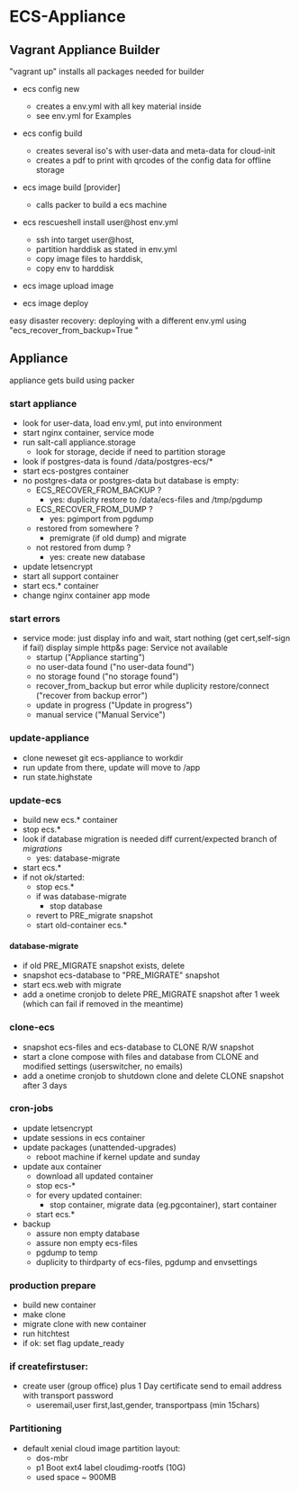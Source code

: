 # ECS-Appliance

## Vagrant Appliance Builder

"vagrant up" installs all packages needed for builder

+ ecs config new
    + creates a env.yml with all key material inside
    + see env.yml for Examples

+ ecs config build
    + creates several iso's with user-data and meta-data for cloud-init
    + creates a pdf to print with qrcodes of the config data for offline storage

+ ecs image build [provider]
    + calls packer to build a ecs machine

+ ecs rescueshell install user@host env.yml
    + ssh into target user@host,
    + partition harddisk as stated in env.yml
    + copy image files to harddisk,
    + copy env to harddisk

+ ecs image upload  image
+ ecs image deploy

easy disaster recovery:
    deploying with a different env.yml using "ecs_recover_from_backup=True "

## Appliance

appliance gets build using packer


### start appliance
+ look for user-data, load env.yml, put into environment
+ start nginx container, service mode
+ run salt-call appliance.storage
  + look for storage, decide if need to partition storage
+ look if postgres-data is found /data/postgres-ecs/*
+ start ecs-postgres container
+ no postgres-data or postgres-data but database is empty:
    + ECS_RECOVER_FROM_BACKUP ?
        + yes: duplicity restore to /data/ecs-files and /tmp/pgdump
    + ECS_RECOVER_FROM_DUMP ?
        + yes: pgimport from pgdump
    + restored from somewhere ?
        + premigrate (if old dump) and migrate
    + not restored from dump ?
        + yes: create new database
+ update letsencrypt
+ start all support container
+ start ecs.* container
+ change nginx container app mode

### start errors
+ service mode: just display info and wait, start nothing
    (get cert,self-sign if fail) display simple http&s page: Service not available
    + startup ("Appliance starting")
    + no user-data found ("no user-data found")
    + no storage found ("no storage found")
    + recover_from_backup but error while duplicity restore/connect ("recover from backup error")
    + update in progress ("Update in progress")
    + manual service ("Manual Service")

### update-appliance
+ clone neweset git ecs-appliance to workdir
+ run update from there, update will move to /app
+ run state.highstate

### update-ecs
+ build new ecs.* container
+ stop ecs.*
+ look if database migration is needed diff current/expected branch of *migrations*
    + yes: database-migrate
+ start ecs.*
+ if not ok/started:
    + stop ecs.*
    + if was database-migrate
        + stop database
    + revert to PRE_migrate snapshot
    + start old-container ecs.*

#### database-migrate
+ if old PRE_MIGRATE snapshot exists, delete
+ snapshot ecs-database to "PRE_MIGRATE" snapshot
+ start ecs.web with migrate
+ add a onetime cronjob to delete PRE_MIGRATE snapshot after 1 week (which can fail if removed in the meantime)

### clone-ecs
+ snapshot ecs-files and ecs-database to CLONE R/W snapshot
+ start a clone compose with files and database from CLONE and modified settings
    (userswitcher, no emails)
+ add a onetime cronjob to shutdown clone and delete CLONE snapshot after 3 days

### cron-jobs
+ update letsencrypt
+ update sessions in ecs container
+ update packages (unattended-upgrades)
    + reboot machine if kernel update and sunday
+ update aux container
    + download all updated container
    + stop ecs-*
    + for every updated container:
        + stop container, migrate data (eg.pgcontainer), start container
    + start ecs.*
+ backup
    + assure non empty database
    + assure non empty ecs-files
    + pgdump to temp
    + duplicity to thirdparty of ecs-files, pgdump and envsettings

### production prepare
+ build new container
+ make clone
+ migrate clone with new container
+ run hitchtest
+ if ok: set flag update_ready

### if createfirstuser:
+ create user (group office) plus 1 Day certificate send to email address with transport password
    + useremail,user first,last,gender, transportpass (min 15chars)

### Partitioning
+ default xenial cloud image partition layout:
    + dos-mbr
    + p1 Boot ext4 label cloudimg-rootfs (10G)
    + used space ~ 900MB
